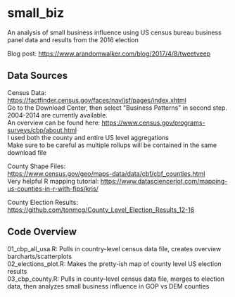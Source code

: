 # small_biz

An analysis of small business influence using US census bureau business panel data and results from the 2016 election

Blog post: https://www.arandomwalker.com/blog/2017/4/8/tweetveep

## Data Sources

Census Data:    
https://factfinder.census.gov/faces/nav/jsf/pages/index.xhtml   
Go to the Download Center, then select "Business Patterns" in second step. 2004-2014 are currently available.   
An overview can be found here: https://www.census.gov/programs-surveys/cbp/about.html   
I used both the county and entire US level aggregations   
Make sure to be careful as multiple rollups will be contained in the same download file   

County Shape Files:    
https://www.census.gov/geo/maps-data/data/cbf/cbf_counties.html    
Very helpful R mapping tutorial: https://www.datascienceriot.com/mapping-us-counties-in-r-with-fips/kris/    

County Election Results:    
https://github.com/tonmcg/County_Level_Election_Results_12-16    

## Code Overview

01_cbp_all_usa.R: Pulls in country-level census data file, creates overview barcharts/scatterplots    
02_elections_plot.R: Makes the pretty-ish map of county level US election results    
03_cbp_county.R: Pulls in county-level census data file, merges to election data, then analyzes small business influence in GOP vs DEM counties    





